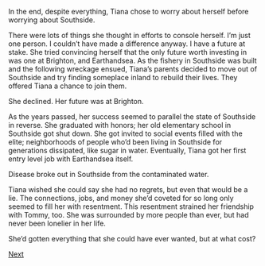 In the end, despite everything, Tiana chose to worry about herself before worrying about Southside.

There were lots of things she thought in efforts to console herself. I’m just one person. I couldn’t have made a difference anyway. I have a future at stake. She tried convincing herself that the only future worth investing in was one at Brighton, and Earthandsea. 
As the fishery in Southside was built and the following wreckage ensued, Tiana’s parents decided to move out of Southside and try finding someplace inland to rebuild their lives. They offered Tiana a chance to join them.

She declined. Her future was at Brighton. 

As the years passed, her success seemed to parallel the state of Southside in reverse. She graduated with honors; her old elementary school in Southside got shut down. She got invited to social events filled with the elite; neighborhoods of people who’d been living in Southside for generations dissipated, like sugar in water. Eventually, Tiana got her first entry level job with Earthandsea itself. 

Disease broke out in Southside from the contaminated water. 

Tiana wished she could say she had no regrets, but even that would be a lie. The connections, jobs, and money she’d coveted for so long only seemed to fill her with resentment. This resentment strained her friendship with Tommy, too. She was surrounded by more people than ever, but had never been lonelier in her life. 

She’d gotten everything that she could have ever wanted, but at what cost?

[Next](https://dorsadanesh.github.io/RisingTides-Sink-or-Swim/end.html)
